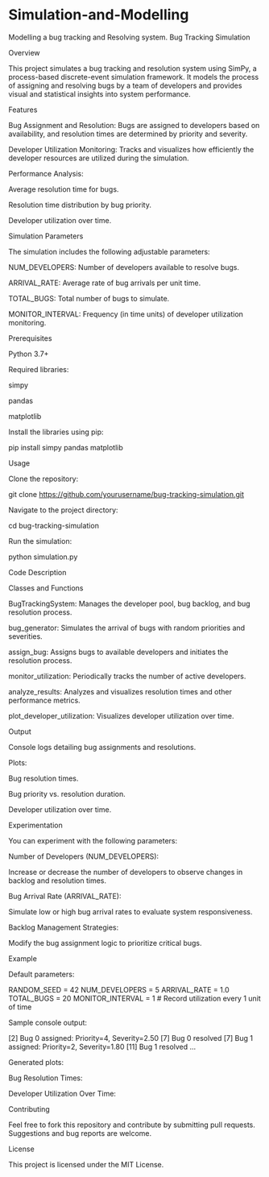 # Simulation-and-Modelling
Modelling a bug tracking and Resolving system. 
Bug Tracking Simulation

Overview

This project simulates a bug tracking and resolution system using SimPy, a process-based discrete-event simulation framework. It models the process of assigning and resolving bugs by a team of developers and provides visual and statistical insights into system performance.

Features

Bug Assignment and Resolution: Bugs are assigned to developers based on availability, and resolution times are determined by priority and severity.

Developer Utilization Monitoring: Tracks and visualizes how efficiently the developer resources are utilized during the simulation.

Performance Analysis:

Average resolution time for bugs.

Resolution time distribution by bug priority.

Developer utilization over time.

Simulation Parameters

The simulation includes the following adjustable parameters:

NUM_DEVELOPERS: Number of developers available to resolve bugs.

ARRIVAL_RATE: Average rate of bug arrivals per unit time.

TOTAL_BUGS: Total number of bugs to simulate.

MONITOR_INTERVAL: Frequency (in time units) of developer utilization monitoring.

Prerequisites

Python 3.7+

Required libraries:

simpy

pandas

matplotlib

Install the libraries using pip:

pip install simpy pandas matplotlib

Usage

Clone the repository:

git clone https://github.com/yourusername/bug-tracking-simulation.git

Navigate to the project directory:

cd bug-tracking-simulation

Run the simulation:

python simulation.py

Code Description

Classes and Functions

BugTrackingSystem: Manages the developer pool, bug backlog, and bug resolution process.

bug_generator: Simulates the arrival of bugs with random priorities and severities.

assign_bug: Assigns bugs to available developers and initiates the resolution process.

monitor_utilization: Periodically tracks the number of active developers.

analyze_results: Analyzes and visualizes resolution times and other performance metrics.

plot_developer_utilization: Visualizes developer utilization over time.

Output

Console logs detailing bug assignments and resolutions.

Plots:

Bug resolution times.

Bug priority vs. resolution duration.

Developer utilization over time.

Experimentation

You can experiment with the following parameters:

Number of Developers (NUM_DEVELOPERS):

Increase or decrease the number of developers to observe changes in backlog and resolution times.

Bug Arrival Rate (ARRIVAL_RATE):

Simulate low or high bug arrival rates to evaluate system responsiveness.

Backlog Management Strategies:

Modify the bug assignment logic to prioritize critical bugs.

Example

Default parameters:

RANDOM_SEED = 42
NUM_DEVELOPERS = 5
ARRIVAL_RATE = 1.0
TOTAL_BUGS = 20
MONITOR_INTERVAL = 1  # Record utilization every 1 unit of time

Sample console output:

[2] Bug 0 assigned: Priority=4, Severity=2.50
[7] Bug 0 resolved
[7] Bug 1 assigned: Priority=2, Severity=1.80
[11] Bug 1 resolved
...

Generated plots:

Bug Resolution Times:


Developer Utilization Over Time:


Contributing

Feel free to fork this repository and contribute by submitting pull requests. Suggestions and bug reports are welcome.

License

This project is licensed under the MIT License.
